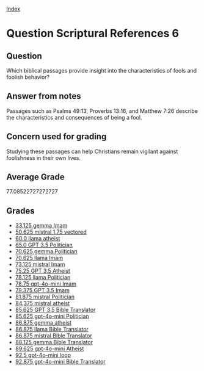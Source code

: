 
[Index](../../index.md)
# Question Scriptural References 6
## Question
Which biblical passages provide insight into the characteristics of fools and foolish behavior?

## Answer from notes
Passages such as Psalms 49:13, Proverbs 13:16, and Matthew 7:26 describe the characteristics and consequences of being a fool.

## Concern used for grading
Studying these passages can help Christians remain vigilant against foolishness in their own lives.

## Average Grade
77.08522727272727

## Grades
 * [33.125 gemma Imam](../answers/gemma_Imam/Scriptural_References_6.md)
 * [50.625 mistral 1.75 vectored](../answers/mistral_1.75_vectored/Scriptural_References_6.md)
 * [60.0 llama atheist](../answers/llama_atheist/Scriptural_References_6.md)
 * [65.0 GPT 3.5 Politician](../answers/GPT_3.5_Politician/Scriptural_References_6.md)
 * [70.625 gemma Politician](../answers/gemma_Politician/Scriptural_References_6.md)
 * [70.625 llama Imam](../answers/llama_Imam/Scriptural_References_6.md)
 * [73.125 mistral Imam](../answers/mistral_Imam/Scriptural_References_6.md)
 * [75.25 GPT 3.5 Atheist](../answers/GPT_3.5_Atheist/Scriptural_References_6.md)
 * [78.125 llama Politician](../answers/llama_Politician/Scriptural_References_6.md)
 * [78.75 gpt-4o-mini Imam](../answers/gpt-4o-mini_Imam/Scriptural_References_6.md)
 * [79.375 GPT 3.5 Imam](../answers/GPT_3.5_Imam/Scriptural_References_6.md)
 * [81.875 mistral Politician](../answers/mistral_Politician/Scriptural_References_6.md)
 * [84.375 mistral atheist](../answers/mistral_atheist/Scriptural_References_6.md)
 * [85.625 GPT 3.5 Bible Translator](../answers/GPT_3.5_Bible_Translator/Scriptural_References_6.md)
 * [85.625 gpt-4o-mini Politician](../answers/gpt-4o-mini_Politician/Scriptural_References_6.md)
 * [86.875 gemma atheist](../answers/gemma_atheist/Scriptural_References_6.md)
 * [86.875 llama Bible Translator](../answers/llama_Bible_Translator/Scriptural_References_6.md)
 * [86.875 mistral Bible Translator](../answers/mistral_Bible_Translator/Scriptural_References_6.md)
 * [88.125 gemma Bible Translator](../answers/gemma_Bible_Translator/Scriptural_References_6.md)
 * [89.625 gpt-4o-mini Atheist](../answers/gpt-4o-mini_Atheist/Scriptural_References_6.md)
 * [92.5 gpt-4o-mini loop](../answers/gpt-4o-mini_loop/Scriptural_References_6.md)
 * [92.875 gpt-4o-mini Bible Translator](../answers/gpt-4o-mini_Bible_Translator/Scriptural_References_6.md)
